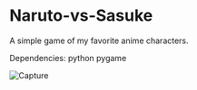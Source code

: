 # Naruto-vs-Sasuke
A simple game of my favorite anime characters.

Dependencies:
python
pygame

![Capture](https://user-images.githubusercontent.com/74108261/177582030-ca40ed69-8a04-4df7-87c1-edfa33058543.PNG)
